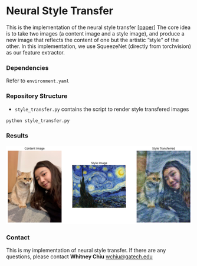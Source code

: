 # Neural Style Transfer
This is the implementation of the neural style transfer [[paper](https://ieeexplore.ieee.org/stamp/stamp.jsp?tp=&arnumber=7780634)] The core idea is to take two images (a content image and a style image), and produce a new image that reflects the content of one but the artistic ”style” of the other. In this implementation, we use SqueezeNet (directly from torchvision) as our feature extractor.

### Dependencies
Refer to `environment.yaml`

### Repository Structure
- `style_transfer.py` contains the script to render style transfered images
```python
python style_transfer.py
```

### Results
![](https://github.com/whitneychiu/neural_style_transfer/blob/main/visualization/starry_me_cat.png?raw=true)

### Contact
This is my implementation of neural style transfer. If there are any questions, please contact **Whitney Chiu** <wchiu@gatech.edu>
